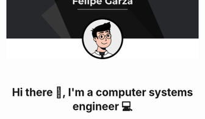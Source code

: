 <p align="center" style="margin-top:-100px"> 
  <img align="center" src="src/header.svg" />
</p>
<br/>
 
 

<h1 align="center">Hi there 👋, I'm a computer systems engineer 💻</h1>
